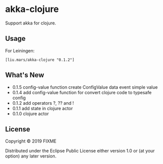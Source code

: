 # akka-clojure

Support akka for clojure. 

## Usage

For Leiningen:
```
[liu.mars/akka-clojure "0.1.2"]
```

## What's New

 - 0.1.5 config-value function create ConfigValue data event simple value
 - 0.1.4 add config-value function for convert clojure code to typesafe config
 - 0.1.2 add operators ?, ?? and !
 - 0.1.1 add state in clojure actor
 - 0.1.0 clojure actor

## License

Copyright © 2019 FIXME

Distributed under the Eclipse Public License either version 1.0 or (at
your option) any later version.

